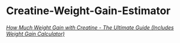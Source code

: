 # Creatine-Weight-Gain-Estimator
###### [How Much Weight Gain with Creatine - The Ultimate Guide (Includes Weight Gain Calculator)](https://gorgocreatine.com/blogs/creatine-personalisation-tools/how-much-weight-gain-creatine)
